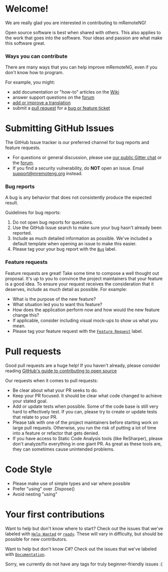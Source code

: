 # Welcome!

We are really glad you are interested in contributing to mRemoteNG!

Open source software is best when shared with others. This also applies to the work that goes into the software. Your ideas and passion are what make this software great.


### Ways you can contribute
There are many ways that you can help improve mRemoteNG, even if you don't know how to program.

For example, you might:
- add documentation or "how-to" articles on the [Wiki](https://github.com/mRemoteNG/mRemoteNG/wiki)
- answer support questions on the [forum](http://forum.mremoteng.org)
- [add or improve a translation](https://github.com/mRemoteNG/mRemoteNG/wiki/How-to-Help-Translating-mRemoteNG)
- submit a [pull request](https://github.com/mRemoteNG/mRemoteNG/pulls) for a [bug or feature ticket](https://github.com/mRemoteNG/mRemoteNG/issues)


# Submitting GitHub Issues
The GitHub Issue tracker is our preferred channel for bug reports and feature requests.
- For questions or general discussion, please use [our public Gitter chat](https://gitter.im/mRemoteNG/PublicChat) or the [forum](http://forum.mremoteng.org).
- If you find a security vulnerability, do **NOT** open an issue. Email support@mremoteng.org instead.

### Bug reports
A bug is any behavior that does not consistently produce the expected result.

Guidelines for bug reports:
1. Do not open bug reports for questions.
1. Use the GitHub Issue search to make sure your bug hasn't already been reported.
1. Include as much detailed information as possible. We've included a default template when opening an issue to make this easier.
1. Please tag your your bug report with the [`Bug`](https://github.com/mRemoteNG/mRemoteNG/issues?q=is%3Aissue+is%3Aopen+label%3ABug) label.

### Feature requests
Feature requests are great! Take some time to compose a well thought out proposal. It's up to you to convince the project maintainers that your feature is a good idea. To ensure your request receives the consideration that it deserves, include as much detail as possible. For example:
- What is the purpose of the new feature?
- What situation led you to want this feature?
- How does the application perform now and how would the new feature change this?
- If applicable, consider including visual mock-ups to show us what you mean.
- Please tag your feature request with the [`Feature Request`](https://github.com/mRemoteNG/mRemoteNG/issues?q=is%3Aissue+is%3Aopen+label%3A%22Feature+Request%22) label.

# Pull requests
Good pull requests are a huge help! If you haven't already, please consider reading [GitHub's guide to contributing to open source](https://guides.github.com/activities/contributing-to-open-source/)

Our requests when it comes to pull requests:
- Be clear about what your PR seeks to do.
- Keep your PR focused. It should be clear what code changed to achieve your stated goal.
- Add or update tests when possible. Some of the code base is still very hard to effectively test. If you can, please try to create or update tests that relate to your PR.
- Please talk with one of the project maintainers before starting work on large pull requests. Otherwise, you run the risk of putting a lot of time into a feature or refactor that gets denied.
- If you have access to Static Code Analysis tools (like ReSharper), please don't analyze/fix everything in one giant PR. As great as these tools are, they can sometimes cause unintended problems.

# Code Style
- Please make use of simple types and var where possible
- Prefer "using" over .Dispose()
- Avoid nesting "using"

# Your first contributions
Want to help but don't know where to start? Check out the issues that we've labeled with [`Help Wanted`](https://github.com/mRemoteNG/mRemoteNG/issues?q=is%3Aissue+is%3Aopen+label%3A%22Help+Wanted%22) or [`ready`](https://github.com/mRemoteNG/mRemoteNG/issues?utf8=%E2%9C%93&q=is%3Aissue%20is%3Aopen%20label%3A%22ready%22). These will vary in difficulty, but should be possible for new contributors.

Want to help but don't know C#? Check out the issues that we've labeled with [`Documentation`](https://github.com/mRemoteNG/mRemoteNG/labels/Documentation).

Sorry, we currently do not have any tags for truly beginner-friendly issues :(
